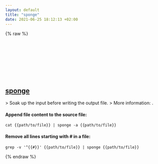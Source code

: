 ```yaml
---
layout: default
title: "sponge"
date: 2021-06-25 18:12:13 +02:00
---
```

{% raw %}
<h2 id="sponge">
  <a href="/en/common/sponge.html">sponge</a> <a href="#sponge"><svg class="icon">
    <use href="/assets/images/unicode_sprite.svg#link" />
  </svg></a>
</h2>
> Soak up the input before writing the output file.
> More information: <https://manned.org/sponge>.

#### Append file content to the source file:
```shell
cat {{path/to/file}} | sponge -a {{path/to/file}}
```
#### Remove all lines starting with # in a file:
```shell
grep -v '^{{#}}' {{path/to/file}} | sponge {{path/to/file}}
```
{% endraw %}